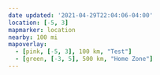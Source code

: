 ```yaml
---
date updated: '2021-04-29T22:04:06-04:00'
location: [-5, 3]
mapmarker: location
nearby: 100 mi
mapoverlay: 
  - [pink, [-5, 3], 100 km, "Test"]
  - [green, [-3, 5], 500 km, "Home Zone"]
---
```

